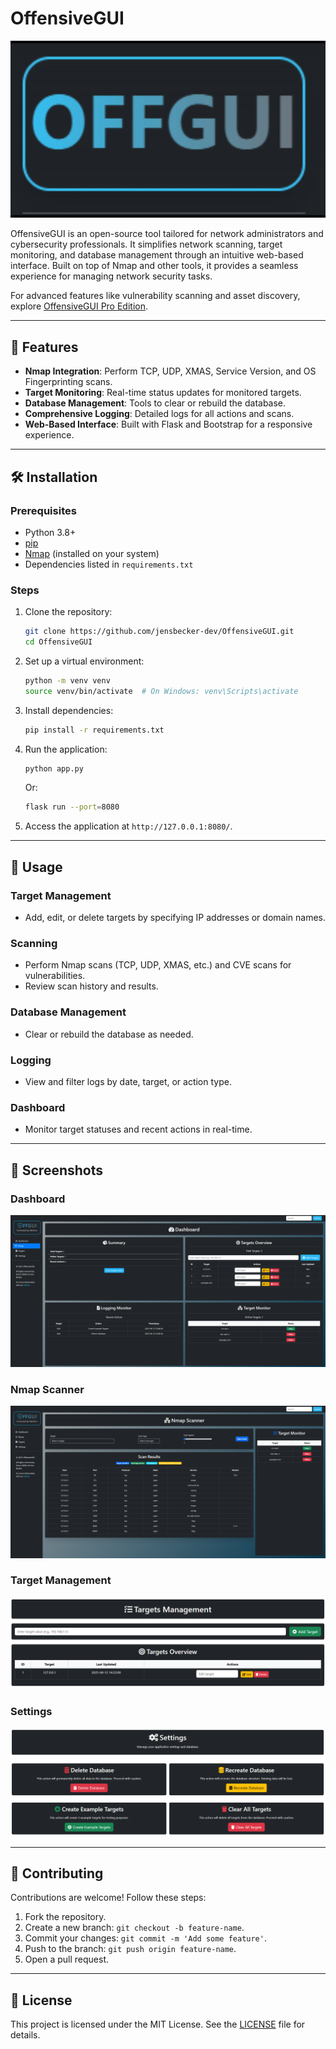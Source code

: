 # OffensiveGUI

![OffensiveGUI Logo](static/images/logo.gif)

OffensiveGUI is an open-source tool tailored for network administrators and cybersecurity professionals. It simplifies network scanning, target monitoring, and database management through an intuitive web-based interface. Built on top of Nmap and other tools, it provides a seamless experience for managing network security tasks.

For advanced features like vulnerability scanning and asset discovery, explore [OffensiveGUI Pro Edition](https://github.com/jensbecker-dev/OffensiveGUI-Pro).

---

## 🚀 Features

- **Nmap Integration**: Perform TCP, UDP, XMAS, Service Version, and OS Fingerprinting scans.
- **Target Monitoring**: Real-time status updates for monitored targets.
- **Database Management**: Tools to clear or rebuild the database.
- **Comprehensive Logging**: Detailed logs for all actions and scans.
- **Web-Based Interface**: Built with Flask and Bootstrap for a responsive experience.

---

## 🛠️ Installation

### Prerequisites

- Python 3.8+
- [pip](https://pip.pypa.io/en/stable/)
- [Nmap](https://nmap.org/) (installed on your system)
- Dependencies listed in `requirements.txt`

### Steps

1. Clone the repository:
   ```bash
   git clone https://github.com/jensbecker-dev/OffensiveGUI.git
   cd OffensiveGUI
   ```

2. Set up a virtual environment:
   ```bash
   python -m venv venv
   source venv/bin/activate  # On Windows: venv\Scripts\activate
   ```

3. Install dependencies:
   ```bash
   pip install -r requirements.txt
   ```

4. Run the application:
   ```bash
   python app.py
   ```

   Or:
   ```bash
   flask run --port=8080
   ```

5. Access the application at `http://127.0.0.1:8080/`.

---

## 📖 Usage

### Target Management
- Add, edit, or delete targets by specifying IP addresses or domain names.

### Scanning
- Perform Nmap scans (TCP, UDP, XMAS, etc.) and CVE scans for vulnerabilities.
- Review scan history and results.

### Database Management
- Clear or rebuild the database as needed.

### Logging
- View and filter logs by date, target, or action type.

### Dashboard
- Monitor target statuses and recent actions in real-time.

---

## 📸 Screenshots

### Dashboard

![Dashboard Screenshot](screenshots/dashboard.png)

### Nmap Scanner

![Nmap Screenshot](screenshots/nmap.png)

### Target Management

![Targets Screenshot](screenshots/targets.png)

### Settings

![Settings Screenshot](screenshots/settings.png)

---

## 🤝 Contributing

Contributions are welcome! Follow these steps:

1. Fork the repository.
2. Create a new branch: `git checkout -b feature-name`.
3. Commit your changes: `git commit -m 'Add some feature'`.
4. Push to the branch: `git push origin feature-name`.
5. Open a pull request.

---

## 📜 License

This project is licensed under the MIT License. See the [LICENSE](LICENSE) file for details.
